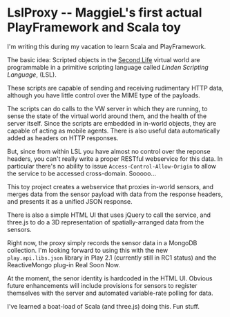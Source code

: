 LslProxy -- MaggieL's first actual PlayFramework and Scala toy
==============================================================

I'm writing this during my vacation to learn Scala and PlayFramework.

The basic idea: Scripted objects in the [Second Life](http://secondlife.com) virtual world are programmable
in a primitive scripting language called _Linden Scripting Language_, (LSL).

These scripts are capable of sending and receiving rudimentary HTTP data,
although you have little control over the MIME type of the payloads.

The scripts can do calls to the VW server in which they are running,
to sense the state of the virtual world around them, and the health of the server itself.
Since the scripts are embedded in in-world objects, they are capable of acting as mobile agents.
There is also useful data automatically added as headers on HTTP responses.

But, since from within LSL you have almost no control over the reponse headers,
you can't really write a proper RESTful webservice for this data. In particular there's no ability to
issue `Access-Control-Allow-Origin` to allow the service to be accessed cross-domain. Sooooo...

This toy project creates a webservice that proxies in-world sensors, and merges data from
the sensor payload with data from the response headers, and presents it as a unified JSON response.

There is also a simple HTML UI that uses jQuery to call the service, and three.js to do a 3D representation
of spatially-arranged data from the sensors.

Right now, the proxy simply records the sensor data in a MongoDB collection. I'm looking forward
to using this with the new `play.api.libs.json` library in Play 2.1 (currently still in RC1 status) and the ReactiveMongo
plug-in Real Soon Now.

At the moment, the senor identity is hardcoded in the HTML UI. Obvious future enhancements will include
provisions for sensors to register themselves with the server and automated variable-rate polling for data.

I've learned a boat-load of Scala (and three.js) doing this. Fun stuff.

